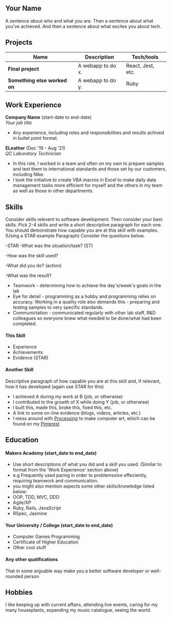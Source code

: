 ## Your Name

A sentence about who and what you are. Then a sentence about what you've achieved. And then a sentence about what excites you about tech.

## Projects

| Name                         | Description       | Tech/tools        |
| ---------------------------- | ----------------- | ----------------- |
| **Final project**            | A webapp to do x. | React, Jest, etc. |
| **Something else worked on** | A webapp to do y. | Ruby              |

## Work Experience

**Company Name** (start-date to end-date)  
_Your job title_

- Any experience, including roles and responsibilities and results achived in bullet point format.

**ELeather** (Dec '19 - Aug '21)  
_QC Laboratory Technician_

- In this role, I worked in a team and often on my own to prepare samples and test them to international standards and those set by our customers, including Nike.
- I took the initiative to create VBA macros in Excel to make daily data management tasks more efficient for myself and the others in my team as well as those in other departments.

## Skills

Consider skills relevent to software development. Then consider your best skills. Pick 2-4 skills and write a short descriptive paragraph for each one. You should demonstrate how capable you are at this skill with examples.
(Using a STAR example Paragraph) Consider the questions below.

-STAR
-What was the situation/task? (ST)

-How was the skill used?

-What did you do? (action)

-What was the result?

- Teamwork - determining how to achieve the day's/week's goals in the lab
- Eye for detail - programming as a hobby and programming relies on accuracy.  Working in a quality role also demands this - preparing and testing samples to very specific standards.
- Communictation - communicated regularly with other lab staff, R&D colleagues so everyone knew what needed to be done/what had been completed.


#### This Skill

- Experience
- Achievements
- Evidence (STAR)

#### Another Skill

Descriptive paragraph of how capable you are at this skill and, if relevant, how it has developed (again use STAR for this)

- I achieved A during my work at B (job, or otherwise)
- I contributed to the growth of X while doing Y (job, or otherwise)
- I built this, made this, broke this, fixed this, etc.
- A link to some on-line evidence (blogs, videos, articles, etc.)
- I mess around with [Processing](https://processing.org/ "Processing") to make computer art, which can be found on my [Pinterest](https://www.instagram.com/sialjac/ "Pinterest page")

## Education

#### Makers Academy (start_date to end_date)
- Use short descriptions of what you did and a skill you used. (Similar to format from the 'Work Experience' section above)
- e.g Frequently used paring in order to problemsolve effeciently, requiring teamwork and communication.
- you might also mention aspects some other skills/knowledge listed below: 
- OOP, TDD, MVC, DDD
- Agile/XP
- Ruby, Rails, JavaScript
- RSpec, Jasmine

#### Your University / College (start_date to end_date)

- Computer Games Programming
- Certificate of Higher Education
- Other cool stuff

#### Any other qualifications

That in some arguable way make you a better software developer or well-rounded person

## Hobbies

I like keeping up with current affairs, attending live events, caring for my many houseplants, expanding my music catalogue, seeing the world.
